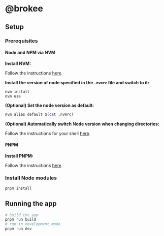 # @brokee

## Setup

### Prerequisites

#### Node and NPM via NVM

**Install NVM:**

Follow the instructions [here](https://github.com/nvm-sh/nvm#installing-and-updating).

**Install the version of node specified in the `.nvmrc` file and switch to it:**

```bash
nvm install
nvm use
```

**(Optional) Set the node version as default:**

```bash
nvm alias default $(cat .nvmrc)
```

**(Optional) Automatically switch Node version when changing directories:**

Follow the instructions for your shell [here](https://github.com/nvm-sh/nvm#deeper-shell-integration).

#### PNPM

**Install PNPM:**

Follow the instructions [here](https://pnpm.io/installation).

### Install Node modules

```bash
pnpm install
```

## Running the app

```bash
# build the app
pnpm run build
# run in development mode
pnpm run dev
```
